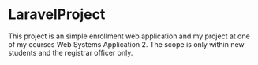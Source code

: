 # LaravelProject

This project is an simple enrollment web application and my project at one of my courses Web Systems Application 2.
The scope is only within new students and the registrar officer only.
